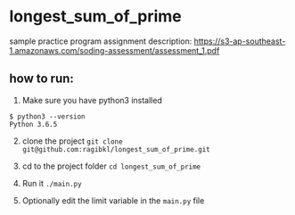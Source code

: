 # longest_sum_of_prime
sample practice program
assignment description: https://s3-ap-southeast-1.amazonaws.com/soding-assessment/assessment_1.pdf

## how to run:
1. Make sure you have python3 installed
```
$ python3 --version
Python 3.6.5

```

2. clone the project
`git clone git@github.com:ragibkl/longest_sum_of_prime.git`

3. cd to the project folder
`cd longest_sum_of_prime`

4. Run it
`./main.py`

5. Optionally edit the limit variable in the `main.py` file
